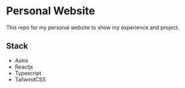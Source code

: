 # Personal Website
This repo for my personal website to show my experience and project.

## Stack
- Astro
- Reactjs
- Typescript
- TailwindCSS